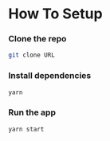 # How To Setup

### Clone the repo

```bash
git clone URL
```

### Install dependencies

```bash
yarn
```

### Run the app

```bash
yarn start
```
